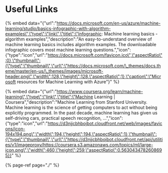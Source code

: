 # Useful Links

{% embed data="{\"url\":\"https://docs.microsoft.com/en-us/azure/machine-learning/studio/basics-infographic-with-algorithm-examples\",\"type\":\"link\",\"title\":\"Infographic: Machine learning basics - algorithm examples\",\"description\":\"An easy-to-understand overview of machine learning basics includes algorithm examples. The downloadable infographic covers most machine learning questions.\",\"icon\":{\"type\":\"icon\",\"url\":\"https://docs.microsoft.com/favicon.ico\",\"aspectRatio\":0},\"thumbnail\":{\"type\":\"thumbnail\",\"url\":\"https://docs.microsoft.com/\_themes/docs.theme/master/en-us/\_themes/images/microsoft-header.png\",\"width\":128,\"height\":128,\"aspectRatio\":1},\"caption\":\"Microsoft resources for Machine Learning with Azure\"}" %}

{% embed data="{\"url\":\"https://www.coursera.org/learn/machine-learning\",\"type\":\"link\",\"title\":\"Machine Learning \| Coursera\",\"description\":\"Machine Learning from Stanford University. Machine learning is the science of getting computers to act without being explicitly programmed. In the past decade, machine learning has given us self-driving cars, practical speech recognition, ...\",\"icon\":{\"type\":\"icon\",\"url\":\"https://d3njjcbhbojbot.cloudfront.net/web/images/favicons/icon-194x194.png\",\"width\":194,\"height\":194,\"aspectRatio\":1},\"thumbnail\":{\"type\":\"thumbnail\",\"url\":\"https://d3njjcbhbojbot.cloudfront.net/api/utilities/v1/imageproxy/https://coursera.s3.amazonaws.com/topics/ml/large-icon.png\",\"width\":460,\"height\":259,\"aspectRatio\":0.5630434782608695}}" %}

{% page-ref page="./" %}



